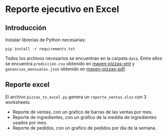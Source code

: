 Reporte ejecutivo en Excel
=================

## Introducción
Instalar librerías de Python necesarias:
```
pip install -r requirements.txt
```
Todos los archivos necesarios se encuentran en la carpeta `data`. Entre ellos se encuentra ```predicción.csv``` obtenido en 
[maven-pizzas-xml](https://github.com/pepert03/maven-pizzas-xml) y ```ganancias_mensuales.json``` obtenido en [maven-pizzas-pdf](https://github.com/pepert03/maven-pizzas-pdf).

## Reporte excel
El archivo ```pizzas_to_excel.py``` genera un ```reporte_ventas.xlsx``` con 3 worksheets:
* Reporte de ventas, con un grafico de barras de las ventas por mes.
* Reporte de ingredientes, con un grafico de la meddia de ingredientes usados por mes.
* Reporte de pedidos, con un grafico de pedidos por dia de la semana.
